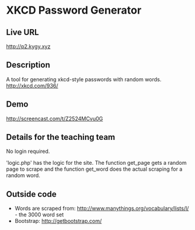 # XKCD Password Generator

## Live URL
<http://p2.kygy.xyz>

## Description
A tool for generating xkcd-style passwords with random words. <http://xkcd.com/936/>

## Demo
<http://screencast.com/t/Z2524MCvu0G>

## Details for the teaching team
No login required.

'logic.php' has the logic for the site. The function get_page gets a random page to scrape and the function get_word does the actual scraping for a random word.

## Outside code
* Words are scraped from: http://www.manythings.org/vocabulary/lists/l/ - the 3000 word set
* Bootstrap: http://getbootstrap.com/
